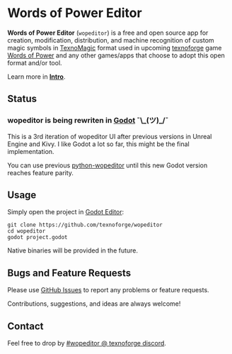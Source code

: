# Words of Power Editor

**Words of Power Editor** (`wopeditor`) is a free and open source app
for creation, modification, distribution, and machine recognition of
custom magic symbols in [TexnoMagic] format used in upcoming
[texnoforge] game [Words of Power] and any other games/apps
that choose to adopt this open format and/or tool.

Learn more in **[Intro](intro.md)**.


## Status

### wopeditor is being rewriten in [Godot] ¯\\\_(ツ)\_/¯

This is a 3rd iteration of wopeditor UI after previous versions in Unreal Engine and Kivy.
I like Godot a lot so far, this might be the final implementation.

You can use previous [python-wopeditor] until this new Godot version
reaches feature parity.


## Usage

Simply open the project in [Godot Editor](https://godotengine.org/download):

```
git clone https://github.com/texnoforge/wopeditor
cd wopeditor
godot project.godot
```

Native binaries will be provided in the future.


## Bugs and Feature Requests

Please use [GitHub Issues](https://github.com/texnoforge/wopeditor/issues)
to report any problems or feature requests.

Contributions, suggestions, and ideas are always welcome!


## Contact

Feel free to drop by
[#wopeditor @ texnoforge discord](https://discord.gg/Dq3vaeg3pG).

[texnoforge]: https://texnoforge.dev
[TexnoMagic]: https://texnoforge.github.io/texnomagic/
[Words of Power]: https://texnoforge.dev/pages/words-of-power/
[python-wopeditor]: https://github.com/texnoforge/python-wopeditor/
[wop.mod.io]: https://wop.mod.io
[Godot]: https://godotengine.org
